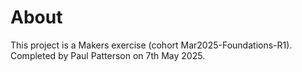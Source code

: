 # About

This project is a Makers exercise (cohort Mar2025-Foundations-R1). Completed by Paul Patterson on 7th May 2025.
